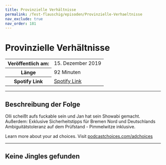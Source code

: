 ```yaml
---
title: Provinzielle Verhältnisse
permalink: /fest-flauschig/episoden/Provinzielle-Verhaeltnisse
nav_exclude: true
nav_order: 181
---
```


# Provinzielle Verhältnisse
<table class="resp-table dcf-table dcf-table-responsive dcf-table-bordered dcf-table-striped dcf-w-100%">
                    <tbody>
                        <tr>
                            <th scope="row">Veröffentlich am:</th>
                            <td data-label="Veröffentlich am:">15. Dezember 2019</td>
                        </tr>
                        <tr>
                            <th scope="row">Länge </th>
                            <td data-label="Länge ">92 Minuten</td>
                        </tr><tr>
                                <th scope="row">Spotify Link</th>
                                <td data-label="Spotify Link"><a href="https://open.spotify.com/episode/6ViTeBN7LiP8W0WhAILpiD">Spotify Link</a></td>
                            </tr></tbody>
                </table>

***

## Beschreibung der Folge

<div>
Olli scheißt aufs fuckable sein und Jan hat sein Showabi gemacht. Außerdem: Exklusive Sicherheitstipps für Bremen Nord und Deutschlands Ambiguitätstoleranz auf dem Prüfstand - Pimmelwitze inklusive.<p> </p><p>Learn more about your ad choices. Visit <a href="https://podcastchoices.com/adchoices">podcastchoices.com/adchoices</a></p>  
</div>

***

## Keine Jingles gefunden